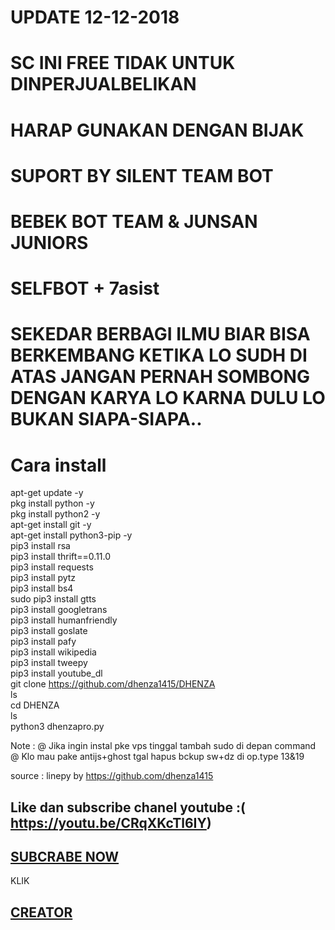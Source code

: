 # UPDATE 12-12-2018<br>
# SC INI FREE TIDAK UNTUK DINPERJUALBELIKAN<br>
# HARAP GUNAKAN DENGAN BIJAK<br>
# SUPORT BY SILENT TEAM BOT<br>
# BEBEK BOT TEAM & JUNSAN JUNIORS<br>
# SELFBOT + 7asist <br>
# SEKEDAR BERBAGI ILMU BIAR BISA BERKEMBANG KETIKA LO SUDH DI ATAS JANGAN PERNAH SOMBONG DENGAN KARYA LO KARNA DULU LO BUKAN SIAPA-SIAPA.. <br>


# Cara install <br>

apt-get update -y <br>
pkg install python -y <br>
pkg install python2 -y <br>
apt-get install git -y <br>
apt-get install python3-pip -y <br> 
pip3 install rsa <br> 
pip3 install thrift==0.11.0 <br> 
pip3 install requests <br> 
pip3 install pytz <br> 
pip3 install bs4 <br> 
sudo pip3 install gtts <br> 
pip3 install googletrans <br> 
pip3 install humanfriendly<br> 
pip3 install goslate<br> 
pip3 install pafy<br> 
pip3 install wikipedia <br> 
pip3 install tweepy<br> 
pip3 install youtube_dl<br> 
git clone https://github.com/dhenza1415/DHENZA<br> 
ls<br> 
cd DHENZA<br> 
ls<br> 
python3 dhenzapro.py<br> 






Note : @ Jika ingin instal pke vps tinggal tambah sudo di depan command<br> 
       @ Klo mau pake antijs+ghost tgal hapus bckup sw+dz di op.type 13&19<br>

source : linepy by https://github.com/dhenza1415<br>
## Like dan subscribe chanel youtube :( https://youtu.be/CRqXKcTl6IY)<br>
## [SUBCRABE NOW](https://www.youtube.com/channel/UCNLejYy84XyUX8qcDropXMw)
KLIK
## [CREATOR](http://line.me/ti/p/~teambotprotect)
